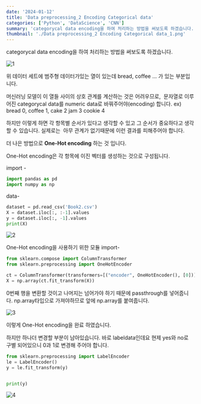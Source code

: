 ```yaml
---
date: '2024-01-12'
title: 'Data preprocessing_2 Encoding Categorical data'
categories: ['Python', 'DataScience', 'CNN']
summary: 'categorycal data encoding을 하여 처리하는 방법을 써보도록 하겠습니다.'
thumbnail: './Data preprocessing_2 Encoding Categorical data_1.png'
---
```


categorycal data encoding을 하여 처리하는 방법을 써보도록 하겠습니다.

![1](https://i.ibb.co/jbcPn1z/Data-preprocessing-1-missing-data-1.png)

위 데이터 세트에 범주형 데이터가있는 열이 있는데 bread, coffee ... 가 있는 부분입니다.

머신러닝 모델이 이 열들 사이의 상호 관계를 계산하는 것은 어려우므로, 
문자열로 이루어진 categorycal data를 numeric data로 바꿔주어야(encoding) 합니다.
ex) bread 0, coffee 1, cake 2 jam 3 cookie 4

하지만 이렇게 하면 각 항목별 순서가 있다고 생각할 수 있고 그 순서가 중요하다고 생각 할 수 있습니다.
실제로는  아무 관계가 없기때문에 이런 결과를 피해주어야 합니다.

더 나은 방법으로 **One-Hot encoding** 하는 것 입니다.

One-Hot encoding은 각 항목에 이진 벡터를 생성하는 것으로 구성됩니다.

import -

```python
import pandas as pd
import numpy as np
```

data-

```python
dataset = pd.read_csv('Book2.csv')
X = dataset.iloc[:, :-1].values
y = dataset.iloc[:, -1].values
print(X)
```

![2](https://i.ibb.co/DR9s5Bp/Data-preprocessing-2-Encoding-Categorical-data-2.png)

One-Hot encoding을 사용하기 위한 모듈 import-

```python
from sklearn.compose import ColumnTransformer
from sklearn.preprocessing import OneHotEncoder
```

```python
ct = ColumnTransformer(transformers=[("encoder", OneHotEncoder(), [0])], remainder="passthrough")
X = np.array(ct.fit_transform(X))
```

0번째 행을 변환할 것이고 나머지는 넘어가야 하기 때문에 passthrough를 넣어줍니다.
np.array타입으로 가져야하므로 앞에 np.array를 붙여줍니다.

![3](https://i.ibb.co/rFghvfm/Data-preprocessing-2-Encoding-Categorical-data-3.png)

이렇게 One-Hot encoding을 완료 하였습니다.

하지만 하나더 변경할 부분이 남아있습니다. 바로 labeldata인데요
현제 yes와 no로 구별 되어있으니 0과 1로 변경해 주어야 합니다.

```python
from sklearn.preprocessing import LabelEncoder
le = LabelEncoder()
y = le.fit_transform(y)


print(y)
```

![4](https://i.ibb.co/SXVdYLc/Data-preprocessing-2-Encoding-Categorical-data-4.png)
